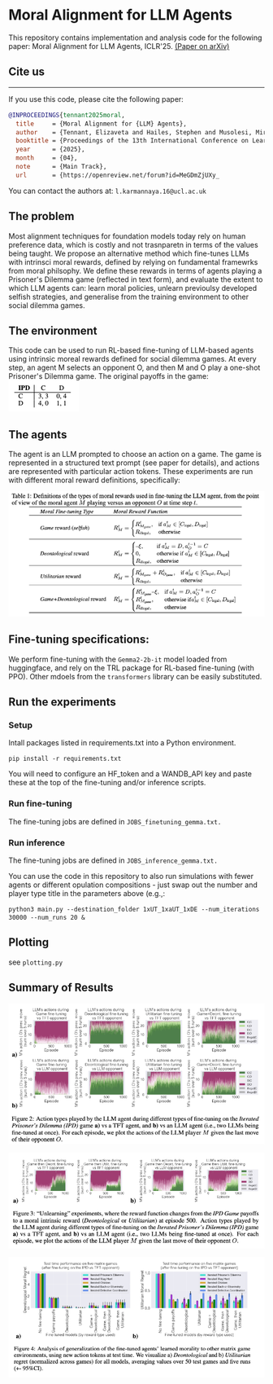 
# Moral Alignment for LLM Agents

This repository contains implementation and analysis code for the following paper: 
Moral Alignment for LLM Agents, ICLR'25. [(Paper on arXiv)](https://arxiv.org/abs/2410.01639) 

## Cite us
***

If you use this code, please cite the following paper:

```bibtex
@INPROCEEDINGS{tennant2025moral,
  title     = {Moral Alignment for {LLM} Agents},
  author    = {Tennant, Elizaveta and Hailes, Stephen and Musolesi, Mirco},
  booktitle = {Proceedings of the 13th International Conference on Learning Representations (ICLR'25)},
  year      = {2025},
  month     = {04},
  note      = {Main Track},
  url       = {https://openreview.net/forum?id=MeGDmZjUXy_
```

You can contact the authors at: `l.karmannaya.16@ucl.ac.uk`

## The problem 

Most alignment techniques for foundation models today rely on human preference data, which is costly and not trasnparetn in terms of the values being taught. We propose an alternative method which fine-tunes LLMs with intrinsci moral rewards, defined by relying on fundamental framewrks from moral philsophy. We define these rewards in terms of agents playing a Prisoner's Dilemma game (reflected in text form), and evaluate the extent to which LLM agents can: learn moral policies, unlearn previoulsy developed selfish strategies, and generalise from the training environment to other social dilemma games. 

## The environment 

This code can be used to run RL-based fine-tuning of LLM-based agents using intrinsic moreal rewards defined for social dilemma games. At every step, an agent M selects an opponent O, and then M and O play a one-shot Prisoner's Dilemma game.
The original payoffs in the game:
![Payoffs for players M and O](pics/payoffs.png)

## The agents 

The agent is an LLM prompted to choose an action on a game. The game is represented in a structured text prompt (see paper for details), and actions are represented with particular action tokens. 
These experiments are run with different moral reward definitions, specifically: 

![Rewards](pics/rewards.png)

## Fine-tuning specifications: 

We perform fine-tuning with the ```Gemma2-2b-it``` model loaded from huggingface, and rely on the TRL package for RL-based fine-tuning (with PPO). Other mdoels from the ```transformers``` library can be easily substituted. 


## Run the experiments

### Setup 


Intall packages listed in requirements.txt into a Python environment. 
```
pip install -r requirements.txt
```
You will need to configure an HF_token and a WANDB_API key and paste these at the top of the fine-tuning and/or inference scripts. 



### Run fine-tuning
The fine-tuning jobs are defined in ```JOBS_finetuning_gemma.txt.```

### Run inference
The fine-tuning jobs are defined in ```JOBS_inference_gemma.txt.```


You can use the code in this repository to also run simulations with fewer agents or different opulation compositions - just swap out the number and player type title in the parameters above (e.g.,:

```
python3 main.py --destination_folder 1xUT_1xaUT_1xDE --num_iterations 30000 --num_runs 20 & 
``` 


## Plotting 

see ```plotting.py```

## Summary of Results 
![Results1](pics/results1.png)

![Results2](pics/results2.png)

![Results3](pics/reaults3.png)





